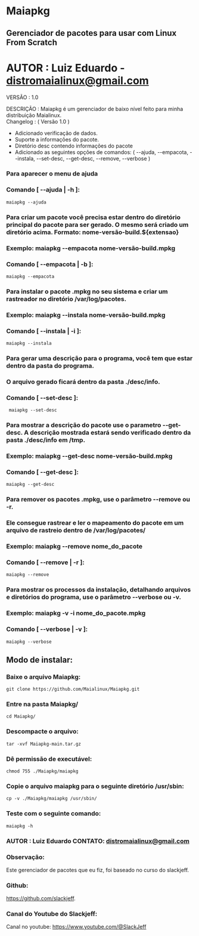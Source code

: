 # Maiapkg 
## Gerenciador de pacotes para usar com Linux From Scratch 

# AUTOR : Luiz Eduardo - distromaialinux@gmail.com

VERSÃO : 1.0

DESCRIÇÃO :
  Maiapkg é um gerenciador de baixo nível 
  feito para minha distribuição Maialinux.    
  Changelog :
  ( Versão 1.0 )
  - Adicionado verificação de dados.
  - Suporte a informações do pacote.
  - Diretório desc contendo informações do pacote
  - Adicionado as seguintes opções de comandos:
  ( --ajuda, --empacota, --instala, --set-desc, --get-desc, --remove, --verbose ) 

### Para aparecer o menu de ajuda 

### Comando [ --ajuda | -h ]:
	maiapkg --ajuda

### Para criar um pacote você precisa estar dentro do diretório principal do pacote para ser gerado. O mesmo será criado um diretório acima. Formato:  nome-versão-build.${extensao}
### Exemplo: maiapkg --empacota nome-versão-build.mpkg   

### Comando [ --empacota | -b ]:
 	maiapkg --empacota 

### Para instalar o pacote .mpkg no seu sistema e criar um rastreador no diretório /var/log/pacotes.
### Exemplo: maiapkg --instala nome-versão-build.mpkg    

### Comando [ --instala | -i ]:
	maiapkg --instala
       
### Para gerar uma descrição para o programa, você tem que estar dentro da pasta do programa. 
### O arquivo gerado ficará dentro da pasta ./desc/info. 

### Comando [ --set-desc ]:
	 maiapkg --set-desc 
       
### Para mostrar a descrição do pacote use o parametro --get-desc. A descrição mostrada estará sendo verificado dentro da pasta ./desc/info em /tmp. 
### Exemplo: maiapkg --get-desc nome-versão-build.mpkg   

### Comando [ --get-desc ]:
	maiapkg --get-desc
      

  

### Para remover os pacotes .mpkg, use o parâmetro --remove ou -r. 
### Ele consegue rastrear e ler o mapeamento do pacote em um arquivo de rastreio dentro de /var/log/pacotes/
### Exemplo: maiapkg --remove nome_do_pacote  

### Comando [ --remove | -r ]:
	maiapkg --remove

### Para mostrar os processos da instalação, detalhando arquivos e diretórios do programa, use o parâmetro --verbose ou -v.
### Exemplo: maiapkg -v -i nome_do_pacote.mpkg  

### Comando [ --verbose | -v ]:
	maiapkg --verbose
       

## Modo de instalar:

### Baixe o arquivo Maiapkg:
	git clone https://github.com/Maialinux/Maiapkg.git

### Entre na pasta Maiapkg/
	cd Maiapkg/

### Descompacte o arquivo:
	tar -xvf Maiapkg-main.tar.gz

### Dê permissão de executável:
	chmod 755 ./Maiapkg/maiapkg

### Copie o arquivo maiapkg para o seguinte diretório /usr/sbin:
	cp -v ./Maiapkg/maiapkg /usr/sbin/

### Teste com o seguinte comando:
	maiapkg -h


### AUTOR  : Luiz Eduardo    CONTATO: distromaialinux@gmail.com 

### Observação:
Este gerenciador de pacotes que eu fiz, foi baseado no curso do slackjeff.

### Github:
https://github.com/slackjeff. 

### Canal do Youtube do Slackjeff:
Canal no youtube: https://www.youtube.com/@SlackJeff
